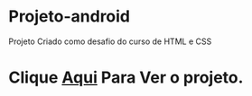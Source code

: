 # Projeto-android
Projeto Criado como desafio do curso de HTML e CSS

<h1>Clique <a href="https://evertonroy.github.io/Projeto-android/" target="_blank"><strong>Aqui</strong></a> Para Ver o projeto.</h1>
